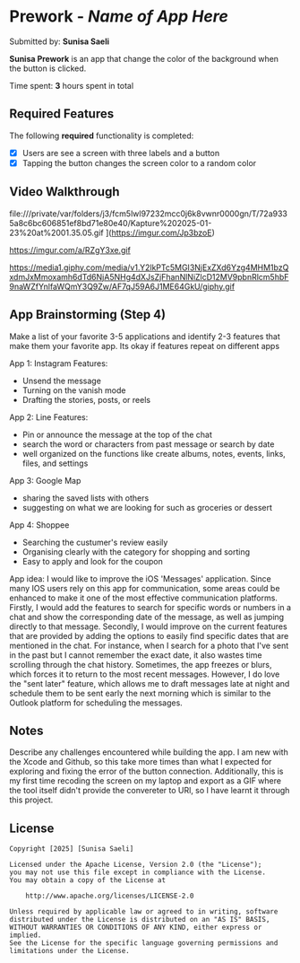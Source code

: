 # Prework - *Name of App Here*

Submitted by: **Sunisa Saeli**

**Sunisa Prework** is an app that change the color of the background when the button is clicked. 

Time spent: **3** hours spent in total

## Required Features

The following **required** functionality is completed:

- [x] Users are see a screen with three labels and a button
- [x] Tapping the button changes the screen color to a random color
 
## Video Walkthrough
file:///private/var/folders/j3/fcm5lwl97232mcc0j6k8vwnr0000gn/T/72a9335a8c6bc606851ef8bd71e80e40/Kapture%202025-01-23%20at%2001.35.05.gif
](https://imgur.com/Jp3bzoE)

https://imgur.com/a/RZgY3xe.gif

https://media1.giphy.com/media/v1.Y2lkPTc5MGI3NjExZXd6Yzg4MHM1bzQxdmJxMmoxamh6dTd6NjA5NHg4dXJsZjFhanNlNiZlcD12MV9pbnRlcm5hbF9naWZfYnlfaWQmY3Q9Zw/AF7qJ59A6J1ME64GkU/giphy.gif

## App Brainstorming (Step 4)

Make a list of your favorite 3-5 applications and identify 2-3 features that make them your favorite app. Its okay if features repeat on different apps

App 1: Instagram
Features:
- Unsend the message
- Turning on the vanish mode
- Drafting the stories, posts, or reels

App 2: Line
Features: 
- Pin or announce the message at the top of the chat
- search the word or characters from past message or search by date
- well organized on the functions like create albums, notes, events, links, files, and settings

App 3: Google Map
- sharing the saved lists with others
- suggesting on what we are looking for such as groceries or dessert

App 4: Shoppee
- Searching the custumer's review easily
- Organising clearly with the category for shopping and sorting
- Easy to apply and look for the coupon

App idea:
I would like to improve the iOS 'Messages' application. Since many IOS users rely on this app for communication, some areas could be enhanced to make it one of the most effective communication platforms. 
Firstly, I would add the features to search for specific words or numbers in a chat and show the corresponding date of the message, as well as jumping directly to that message. 
Secondly, I would improve on the current features that are provided by adding the options to easily find specific dates that are mentioned in the chat. For instance, when I search for a photo that I've sent in the past but I cannot remember the exact date, it also wastes time scrolling through the chat history.  Sometimes, the app freezes or blurs, which forces it to return to the most recent messages. However, I do love the "sent later" feature, which allows me to draft messages late at night and schedule them to be sent early the next morning which is similar to the Outlook platform for scheduling the messages.


## Notes

Describe any challenges encountered while building the app.
I am new with the Xcode and Github, so this take more times than what I expected for exploring and fixing the error of the button connection. Additionally, this is my first time recoding the screen on my laptop and export as a GIF where the tool itself didn't provide the convereter to URl, so I have learnt it through this project.

## License

    Copyright [2025] [Sunisa Saeli]

    Licensed under the Apache License, Version 2.0 (the "License");
    you may not use this file except in compliance with the License.
    You may obtain a copy of the License at

        http://www.apache.org/licenses/LICENSE-2.0

    Unless required by applicable law or agreed to in writing, software
    distributed under the License is distributed on an "AS IS" BASIS,
    WITHOUT WARRANTIES OR CONDITIONS OF ANY KIND, either express or implied.
    See the License for the specific language governing permissions and
    limitations under the License.
